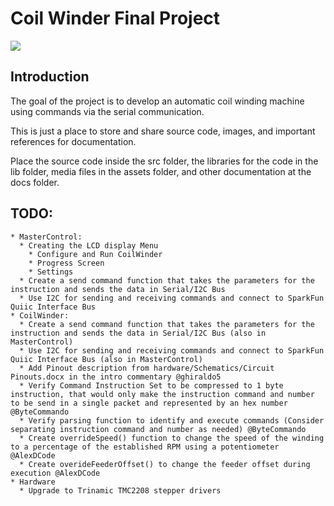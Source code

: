 # Coil Winder Final Project

<img src="assets/Images/Coil Winder Preliminary Assembly.jpg"/>

## Introduction
The goal of the project is to develop an automatic coil winding machine using commands via the serial communication.

This is just a place to store and share source code, images, and important references for documentation.

Place the source code inside the src folder, the libraries for the code in the lib folder, media files in the assets folder, and other documentation at the docs folder.

## TODO:
    * MasterControl:
      * Creating the LCD display Menu
        * Configure and Run CoilWinder
        * Progress Screen
        * Settings
      * Create a send command function that takes the parameters for the instruction and sends the data in Serial/I2C Bus
      * Use I2C for sending and receiving commands and connect to SparkFun Quiic Interface Bus
    * CoilWinder:
      * Create a send command function that takes the parameters for the instruction and sends the data in Serial/I2C Bus (also in MasterControl)
      * Use I2C for sending and receiving commands and connect to SparkFun Quiic Interface Bus (also in MasterControl)
      * Add Pinout description from hardware/Schematics/Circuit Pinouts.docx in the intro commentary @ghiraldo5
      * Verify Command Instruction Set to be compressed to 1 byte instruction, that would only make the instruction command and number to be send in a single packet and represented by an hex number @ByteCommando
      * Verify parsing function to identify and execute commands (Consider separating instruction command and number as needed) @ByteCommando
      * Create overrideSpeed() function to change the speed of the winding to a percentage of the established RPM using a potentiometer @AlexDCode
      * Create overideFeederOffset() to change the feeder offset during execution @AlexDCode
    * Hardware
      * Upgrade to Trinamic TMC2208 stepper drivers
